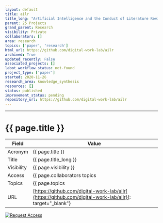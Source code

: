 ```yaml
---
layout: default
title: ailr
title_long: "Artificial Intelligence and the Conduct of Literature Reviews"
parent: 25 Projects
grand_parent: Research
visibility: Private
collaborators: []
area: research
topics: ['paper', 'research']
html_url: https://github.com/digital-work-lab/ailr
archived: True
updated_recently: False
associated_projects: []
labot_workflow_status: not-found
project_type: ['paper']
started: 2020-11-26
research_area: knowledge_synthesis
resources: []
status: published
improvement_status: pending
repository_url: https://github.com/digital-work-lab/ailr
---
```


---

# {{ page.title }}

Field               | Value
------------------- | ----------------------------------
Acronym             | {{ page.title }}
Title               | {{ page.title_long }}
Visibility          | {{ page.visibility }}
Access              | {{ page.collaborators topics | join: ", "}}
Topics              | {{ page.topics | join: ", " }}
URL                 | [https://github.com/digital-work-lab/ailr](https://github.com/digital-work-lab/ailr){: target="_blank"}

[![Request Access](https://img.shields.io/badge/Request-Access-blue?style=for-the-badge)](https://github.com/digital-work-lab/handbook/issues/new?assignees=geritwagner&labels=access+request&template=request-repo-access.md&title=%5BAccess+Request%5D+Request+for+access+to+repository)
